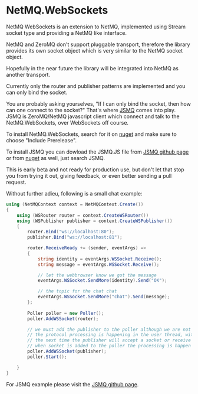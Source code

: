 NetMQ.WebSockets
====

NetMQ WebSockets is an extension to NetMQ, implemented using Stream socket type and providing a NetMQ like interface.

NetMQ and ZeroMQ don't support pluggable transport, therefore the library provides its own socket object which is very similar to the NetMQ socket object.

Hopefully in the near future the library will be integrated into NetMQ as another transport.

Currently only the router and publisher patterns are implemented and you can only bind the socket.

You are probably asking yourselves, "If I can only bind the socket, then how can one connect to the socket?"
That's where [JSMQ](https://github.com/somdoron/JSMQ) comes into play. JSMQ is ZeroMQ/NetMQ javascript client which connect and talk to the NetMQ.WebSockets, over WebSockets off course.

To install NetMQ.WebSockets, search for it on [nuget](https://www.nuget.org/packages/NetMQ.WebSockets/) and make sure to choose "Include Prerelease".


To install JSMQ you can dowload the JSMQ.JS file from [JSMQ github page](https://github.com/somdoron/JSMQ) or from [nuget](https://www.nuget.org/packages/JSMQ/) as well, just search JSMQ.

This is early beta and not ready for production use, but don't let that stop you from trying it out, giving feedback, or even better sending a pull request.

Without further adieu, following is a small chat example:

```csharp
using (NetMQContext context = NetMQContext.Create())
{
    using (WSRouter router = context.CreateWSRouter())
    using (WSPublisher publisher = context.CreateWSPublisher())
    {
        router.Bind("ws://localhost:80");                    
        publisher.Bind("ws://localhost:81");

        router.ReceiveReady += (sender, eventArgs) =>
        {
            string identity = eventArgs.WSSocket.Receive();
            string message = eventArgs.WSSocket.Receive();

            // let the webbrowser know we got the message
            eventArgs.WSSocket.SendMore(identity).Send("OK");

            // the topic for the chat chat
            eventArgs.WSSocket.SendMore("chat").Send(message);
        };
            
        Poller poller = new Poller();
        poller.AddWSSocket(router);

        // we must add the publisher to the poller although we are not registering to any event.
        // the protocol processing is happening in the user thread, without adding the publisher to the poller
        // the next time the publisher will accept a socket or receive a subscription is only when send is called.
        // when socket is added to the poller the processing is happen everytime data is ready to be processed
        poller.AddWSSocket(publisher);
        poller.Start();

    }
}
```

For JSMQ example please visit the [JSMQ github page](https://github.com/somdoron/JSMQ).


